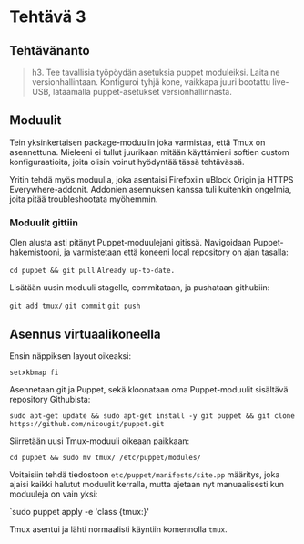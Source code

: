 # Tehtävä 3

## Tehtävänanto

> h3. Tee tavallisia työpöydän asetuksia puppet moduleiksi. Laita ne versionhallintaan. Konfiguroi tyhjä kone, vaikkapa juuri bootattu live-USB, lataamalla puppet-asetukset versionhallinnasta.

## Moduulit

Tein yksinkertaisen package-moduulin joka varmistaa, että Tmux on asennettuna. Mieleeni ei tullut juurikaan mitään käyttämieni softien custom konfiguraatioita, joita olisin voinut hyödyntää tässä tehtävässä.

Yritin tehdä myös moduulia, joka asentaisi Firefoxiin uBlock Origin ja HTTPS Everywhere-addonit. Addonien asennuksen kanssa tuli kuitenkin ongelmia, joita pitää troubleshootata myöhemmin.

### Moduulit gittiin

Olen alusta asti pitänyt Puppet-moduulejani gitissä. Navigoidaan Puppet-hakemistooni, ja varmistetaan että koneeni local repository on ajan tasalla:

`cd puppet && git pull`
`Already up-to-date.`

Lisätään uusin moduuli stagelle, commitataan, ja pushataan githubiin:

`git add tmux/`
`git commit`
`git push`

## Asennus virtuaalikoneella

Ensin näppiksen layout oikeaksi:

`setxkbmap fi`

Asennetaan git ja Puppet, sekä kloonataan oma Puppet-moduulit sisältävä repository Githubista:

`sudo apt-get update && sudo apt-get install -y git puppet && git clone https://github.com/nicougit/puppet.git`

Siirretään uusi Tmux-moduuli oikeaan paikkaan:

`cd puppet && sudo mv tmux/ /etc/puppet/modules/`

Voitaisiin tehdä tiedostoon `etc/puppet/manifests/site.pp` määritys, joka ajaisi kaikki halutut moduulit kerralla, mutta ajetaan nyt manuaalisesti kun moduuleja on vain yksi:

`sudo puppet apply -e 'class {tmux:}'

Tmux asentui ja lähti normaalisti käyntiin komennolla `tmux`.
